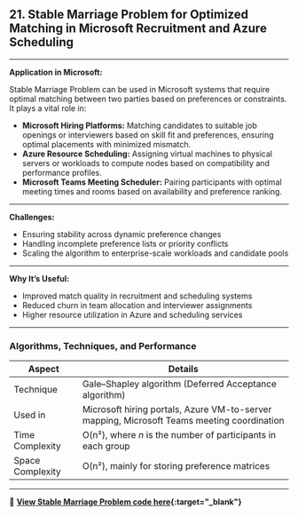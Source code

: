 

## **21. Stable Marriage Problem for Optimized Matching in Microsoft Recruitment and Azure Scheduling**

---

**Application in Microsoft:**

Stable Marriage Problem can be used in Microsoft systems that require optimal matching between two parties based on preferences or constraints. It plays a vital role in:

* **Microsoft Hiring Platforms:** Matching candidates to suitable job openings or interviewers based on skill fit and preferences, ensuring optimal placements with minimized mismatch.
* **Azure Resource Scheduling:** Assigning virtual machines to physical servers or workloads to compute nodes based on compatibility and performance profiles.
* **Microsoft Teams Meeting Scheduler:** Pairing participants with optimal meeting times and rooms based on availability and preference ranking.

---

**Challenges:**

* Ensuring stability across dynamic preference changes
* Handling incomplete preference lists or priority conflicts
* Scaling the algorithm to enterprise-scale workloads and candidate pools

---

**Why It’s Useful:**

* Improved match quality in recruitment and scheduling systems
* Reduced churn in team allocation and interviewer assignments
* Higher resource utilization in Azure and scheduling services

---

### Algorithms, Techniques, and Performance

| Aspect           | Details                                                                                    |
| ---------------- | ------------------------------------------------------------------------------------------ |
| Technique        | Gale–Shapley algorithm (Deferred Acceptance algorithm)                                     |
| Used in          | Microsoft hiring portals, Azure VM-to-server mapping, Microsoft Teams meeting coordination |
| Time Complexity  | O(n²), where *n* is the number of participants in each group                               |
| Space Complexity | O(n²), mainly for storing preference matrices                                              |

---

🔗 **[View Stable Marriage Problem code here](https://github.com/Sindhuhurakadli/sindhu_portfolio.io/blob/main/codes/stablemarriage.cpp){\:target="\_blank"}**


